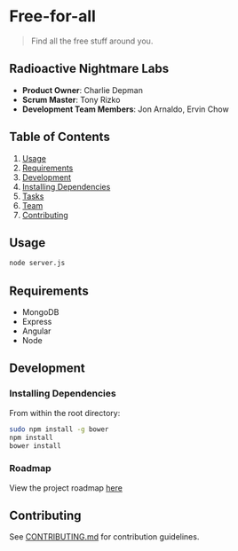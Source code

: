 # Free-for-all
> Find all the free stuff around you.

## Radioactive Nightmare Labs

- __Product Owner__: Charlie Depman
- __Scrum Master__: Tony Rizko
- __Development Team Members__: Jon Arnaldo, Ervin Chow

## Table of Contents

1. [Usage](#Usage)
1. [Requirements](#requirements)
1. [Development](#development)
1. [Installing Dependencies](#installing-dependencies)
1. [Tasks](#tasks)
1. [Team](#team)
1. [Contributing](#contributing)

## Usage

```sh
node server.js
```

## Requirements

- MongoDB
- Express
- Angular
- Node

## Development

### Installing Dependencies

From within the root directory:

```sh
sudo npm install -g bower
npm install
bower install
```

### Roadmap

View the project roadmap [here](LINK_TO_PROJECT_ISSUES)


## Contributing

See [CONTRIBUTING.md](CONTRIBUTING.md) for contribution guidelines.
